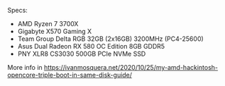 Specs:

* AMD Ryzen 7 3700X
* Gigabyte X570 Gaming X
* Team Group Delta RGB 32GB (2x16GB) 3200MHz (PC4-25600) 
* Asus Dual Radeon RX 580 OC Edition 8GB GDDR5
* PNY XLR8 CS3030 500GB PCIe NVMe SSD

More info in https://ivanmosquera.net/2020/10/25/my-amd-hackintosh-opencore-triple-boot-in-same-disk-guide/
